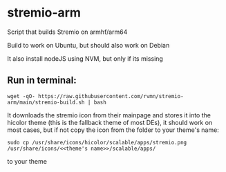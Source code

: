 # stremio-arm

Script that builds Stremio on armhf/arm64

Build to work on Ubuntu, but should also work on Debian

It also install nodeJS using NVM, but only if its missing

## Run in terminal:
```
wget -qO- https://raw.githubusercontent.com/rvmn/stremio-arm/main/stremio-build.sh | bash
```
It downloads the stremio icon from their mainpage and stores it into the hicolor theme (this is the fallback theme of most DEs), it should work on most cases, but if not copy the icon from the folder to your theme's name:
```
sudo cp /usr/share/icons/hicolor/scalable/apps/stremio.png /usr/share/icons/<<theme's name>>/scalable/apps/
```
to your theme


